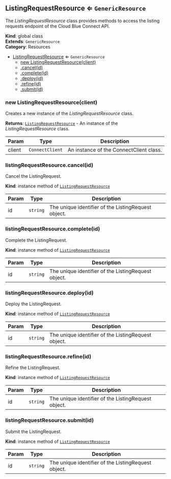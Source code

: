 <a name="ListingRequestResource"></a>

## ListingRequestResource ⇐ <code>GenericResource</code>
The *ListingRequestResource* class provides methods to access the listing
requests endpoint of the Cloud Blue Connect API.

**Kind**: global class  
**Extends**: <code>GenericResource</code>  
**Category**: Resources  

* [ListingRequestResource](#ListingRequestResource) ⇐ <code>GenericResource</code>
    * [new ListingRequestResource(client)](#new_ListingRequestResource_new)
    * [.cancel(id)](#ListingRequestResource+cancel)
    * [.complete(id)](#ListingRequestResource+complete)
    * [.deploy(id)](#ListingRequestResource+deploy)
    * [.refine(id)](#ListingRequestResource+refine)
    * [.submit(id)](#ListingRequestResource+submit)

<a name="new_ListingRequestResource_new"></a>

### new ListingRequestResource(client)
Creates a new instance of the *ListingRequestResource* class.

**Returns**: [<code>ListingRequestResource</code>](#ListingRequestResource) - An instance of the *ListingRequestResource* class.  

| Param | Type | Description |
| --- | --- | --- |
| client | <code>ConnectClient</code> | An instance of the ConnectClient class. |

<a name="ListingRequestResource+cancel"></a>

### listingRequestResource.cancel(id)
Cancel the ListingRequest.

**Kind**: instance method of [<code>ListingRequestResource</code>](#ListingRequestResource)  

| Param | Type | Description |
| --- | --- | --- |
| id | <code>string</code> | The unique identifier of the ListingRequest object. |

<a name="ListingRequestResource+complete"></a>

### listingRequestResource.complete(id)
Complete the ListingRequest.

**Kind**: instance method of [<code>ListingRequestResource</code>](#ListingRequestResource)  

| Param | Type | Description |
| --- | --- | --- |
| id | <code>string</code> | The unique identifier of the ListingRequest object. |

<a name="ListingRequestResource+deploy"></a>

### listingRequestResource.deploy(id)
Deploy the ListingRequest.

**Kind**: instance method of [<code>ListingRequestResource</code>](#ListingRequestResource)  

| Param | Type | Description |
| --- | --- | --- |
| id | <code>string</code> | The unique identifier of the ListingRequest object. |

<a name="ListingRequestResource+refine"></a>

### listingRequestResource.refine(id)
Refine the ListingRequest.

**Kind**: instance method of [<code>ListingRequestResource</code>](#ListingRequestResource)  

| Param | Type | Description |
| --- | --- | --- |
| id | <code>string</code> | The unique identifier of the ListingRequest object. |

<a name="ListingRequestResource+submit"></a>

### listingRequestResource.submit(id)
Submit the ListingRequest.

**Kind**: instance method of [<code>ListingRequestResource</code>](#ListingRequestResource)  

| Param | Type | Description |
| --- | --- | --- |
| id | <code>string</code> | The unique identifier of the ListingRequest object. |

